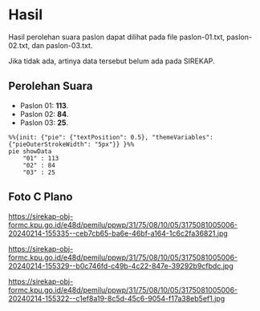 # Hasil

Hasil perolehan suara paslon dapat dilihat pada file paslon-01.txt, paslon-02.txt, dan paslon-03.txt.

Jika tidak ada, artinya data tersebut belum ada pada SIREKAP.

## Perolehan Suara

 * Paslon 01: **113**.
 * Paslon 02: **84**.
 * Paslon 03: **25**.

```mermaid
%%{init: {"pie": {"textPosition": 0.5}, "themeVariables": {"pieOuterStrokeWidth": "5px"}} }%%
pie showData
    "01" : 113
    "02" : 84
    "03" : 25
```
## Foto C Plano

https://sirekap-obj-formc.kpu.go.id/e48d/pemilu/ppwp/31/75/08/10/05/3175081005006-20240214-155335--ceb7cb65-ba6e-46bf-a164-1c6c2fa36821.jpg

https://sirekap-obj-formc.kpu.go.id/e48d/pemilu/ppwp/31/75/08/10/05/3175081005006-20240214-155329--b0c746fd-c49b-4c22-847e-39292b9cfbdc.jpg

https://sirekap-obj-formc.kpu.go.id/e48d/pemilu/ppwp/31/75/08/10/05/3175081005006-20240214-155322--c1ef8a19-8c5d-45c6-9054-f17a38eb5ef1.jpg
